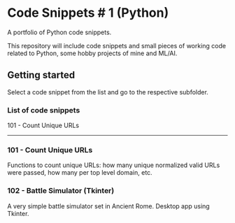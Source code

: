 # Code Snippets # 1 (Python)

A portfolio of Python code snippets.

This repository will include code snippets and small pieces of working code related to Python, some hobby projects of mine and ML/AI.

## Getting started

Select a code snippet from the list and go to the respective subfolder.

### List of code snippets

 101 - Count Unique URLs

---

### 101 - Count Unique URLs

Functions to count unique URLs: how many unique normalized valid URLs were passed, how many per top level domain, etc.

### 102 - Battle Simulator (Tkinter)

A very simple battle simulator set in Ancient Rome. Desktop app using Tkinter.
